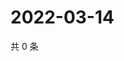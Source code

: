# 2022-03-14

共 0 条

<!-- BEGIN WEIBO -->
<!-- 最后更新时间 Mon Mar 14 2022 06:01:03 GMT+0800 (China Standard Time) -->

<!-- END WEIBO -->
